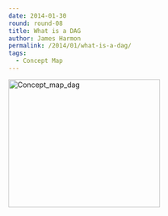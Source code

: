 ```yaml
---
date: 2014-01-30
round: round-08
title: What is a DAG
author: James Harmon
permalink: /2014/01/what-is-a-dag/
tags:
  - Concept Map
---
```

[<img class="alignnone size-medium wp-image-5747" alt="Concept_map_dag" src="http://teaching.software-carpentry.org/wp-content/uploads/2014/01/Concept_map_dag-300x254.png" width="300" height="254" />][1]

 [1]: http://teaching.software-carpentry.org/wp-content/uploads/2014/01/Concept_map_dag.png
